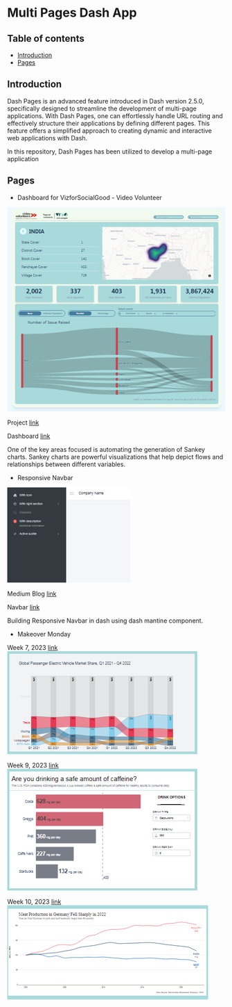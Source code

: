 # Multi Pages Dash App

## Table of contents
* [Introduction](#introduction)
* [Pages](#pages)


## Introduction

Dash Pages is an advanced feature introduced in Dash version 2.5.0, specifically designed to streamline the development of multi-page applications. With Dash Pages, one can effortlessly handle URL routing and effectively structure their applications by defining different pages. This feature offers a simplified approach to creating dynamic and interactive web applications with Dash. 

In this repository, Dash Pages has been utilized to develop a multi-page application

## Pages

* Dashboard for VizforSocialGood - Video Volunteer

![Dashboard](assets/vv_snap.PNG) 

Project [link](https://www.vizforsocialgood.com/join-a-project/2023/2/4/video-volunteers-india)

Dashboard [link](https://dashboardit.onrender.com/VideoVolunteers)

One of the key areas focused is automating the generation of Sankey charts. Sankey charts are powerful visualizations that help depict flows and relationships between different variables.

* Responsive Navbar

![Navbar](assets/navbar_snap.PNG)

Medium Blog [link](https://abhinavk910.medium.com/building-dashboard-using-dash-responsive-navbar-part-1-455c68eb04ae)

Navbar [link](https://dashboardit.onrender.com/ResponsiveNavbarJS)

Building Responsive Navbar in dash using dash mantine component.


* Makeover Monday

Week 7, 2023 [link](https://dashboardit.onrender.com/mm_2023_w7)
![mm7](assets/mm3.PNG)

Week 9, 2023 [link](https://dashboardit.onrender.com/mm_2023_w9)
![mm9](assets/mm2.PNG)

Week 10, 2023 [link](https://dashboardit.onrender.com/mm_2023_w10)
![mm10](assets/mm1.PNG)
